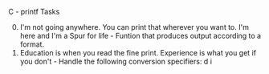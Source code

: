 C - printf Tasks

0. I'm not going anywhere. You can print that wherever you want to. I'm here and I'm a Spur for life - Funtion that produces output according to a format.
1. Education is when you read the fine print. Experience is what you get if you don't - Handle the following conversion specifiers:
	d
	i
